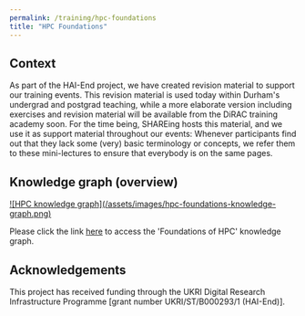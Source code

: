 ```yaml
---
permalink: /training/hpc-foundations
title: "HPC Foundations"
---
```


## Context

As part of the HAI-End project, we have created revision material to support our training events.
This revision material is used today within Durham's undergrad and postgrad teaching, while a more elaborate version including exercises and revision material will be available from the DiRAC training academy soon.
For the time being, SHAREing hosts this material, and we use it as support material throughout our events:
Whenever participants find out that they lack some (very) basic terminology or concepts, we refer them to these mini-lectures to ensure that everybody is on the same pages.


## Knowledge graph (overview)

<a href="https://360.articulate.com/review/content/df08a035-b9d6-4de4-ae5f-4c62b33bc67b/review">
  ![HPC knowledge graph](/assets/images/hpc-foundations-knowledge-graph.png)
</a>

Please click the link [here](https://360.articulate.com/review/content/df08a035-b9d6-4de4-ae5f-4c62b33bc67b/review) to access the 'Foundations of HPC' knowledge graph.


## Acknowledgements

This project has received funding through the UKRI Digital Research Infrastructure Programme [grant number UKRI/ST/B000293/1 (HAI-End)].
